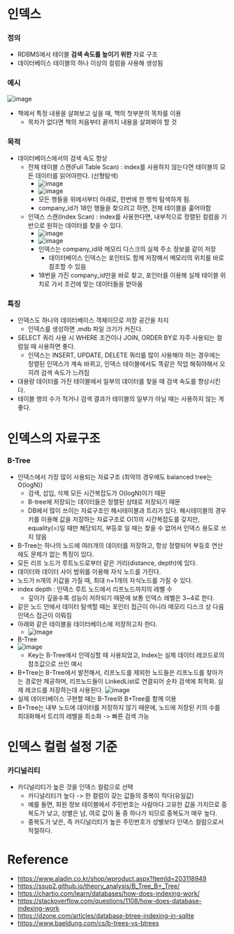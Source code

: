 # 인덱스
### 정의
- RDBMS에서 테이블 **검색 속도를 높이기 위한** 자료 구조
- 데이터베이스 테이블의 하나 이상의 컬럼을 사용해 생성됨
### 예시
![image](https://user-images.githubusercontent.com/68576770/144533596-2fc93e64-c187-4a64-b8f6-fa7f159d68f0.png)
- 책에서 특정 내용을 살펴보고 싶을 때, 책의 첫부분의 목차를 이용
  - 목차가 없다면 책의 처음부터 끝까지 내용을 살펴봐야 할 것
### 목적
- 데이터베이스에서의 검색 속도 향상
  - 전체 테이블 스캔(Full Table Scan) : index를 사용하지 않는다면 테이블의 모든 데이터를 읽어야한다. (선형탐색)
    - ![image](https://user-images.githubusercontent.com/68576770/144544468-52ff6f1f-d215-4a73-b09f-701968593932.png)
    - ![image](https://user-images.githubusercontent.com/68576770/144544505-31cb2d65-141a-4356-bfb5-b2343433c582.png)
    - 모든 행들을 위에서부터 아래로, 한번에 한 행씩 탐색하게 됨.
    - company_id가 18인 행들을 찾으려고 하면, 전체 테이블을 훑어야함
  - 인덱스 스캔(Index Scan) : index를 사용한다면, 내부적으로 정렬된 컬럼을 기반으로 원하는 데이터를 찾을 수 있다. 
    - ![image](https://user-images.githubusercontent.com/68576770/144544424-9921aeb7-921d-4545-9820-e4f8d5f21c5c.png)
    - ![image](https://user-images.githubusercontent.com/68576770/144544576-99478fc2-a373-4eab-94b3-b183d0651684.png)
    - 인덱스는 company_id와 메모리 디스크의 실제 주소 정보를 같이 저장
      - 데이터베이스 인덱스는 포인터도 함께 저장해서 메모리의 위치를 바로 참조할 수 있음
    - 18번을 가진 company_id만을 바로 찾고, 포인터를 이용해 실제 테이블 위치로 가서 조건에 맞는 데이터들을 받아옴
### 특징
- 인덱스도 하나의 데이터베이스 객체이므로 저장 공간을 차지
  - 인덱스를 생성하면 .mdb 파일 크기가 커진다.
- SELECT 쿼리 사용 시 WHERE 조건이나 JOIN, ORDER BY로 자주 사용되는 컬럼일 때 사용하면 좋다.
  - 인덱스는 INSERT, UPDATE, DELETE 쿼리를 많이 사용해야 하는 경우에는 정렬된 인덱스가 계속 바뀌고, 인덱스 테이블에서도 똑같은 작업 해줘야해서 오히려 검색 속도가 느려짐
-  대용량 데이터를 가진 테이블에서 일부의 데이터를 찾을 때 검색 속도를 향상시킨다.
  - 테이블 행의 수가 적거나 검색 결과가  테이블의 일부가 아닐 때는 사용하지 않는 게 좋다.
# 인덱스의 자료구조
### B-Tree
- 인덱스에서 가장 많이 사용되는 자료구조 (최악의 경우에도 balanced tree는 O(logN))
  - 검색, 삽입, 삭제 모든 시간복잡도가 O(logN)이기 때문
  - B-tree에 저장되는 데이터들은 정렬된 상태로 저장되기 때문
  -  DB에서 많이 쓰이는 자료구조인 해시테이블과 트리가 있다. 해시테이블의 경우 키를 이용해 값을 저장하는 자료구조로 O(1)의 시간복잡도를 갖지만, equality(=)일 때만 해당되지, 부등호 일 때는 찾을 수 없어서 인덱스 용도로 쓰지 않음
- B-Tree는 하나의 노드에 여러개의 데이터를 저장하고, 항상 정렬되어 부등호 연산에도 문제가 없는 특징이 있다.
- 모든 리프 노드가 루트노드로부터 같은 거리(distance, depth)에 있다.
- 데이터와 데이터 사이 범위를 이용해 자식 노드를 가진다.
- 노드가 n개의 키값을 가질 때, 최대 n+1개의 자식노드를 가질 수 있다.
- index depth : 인덱스 루트 노드에서 리프노드까지의 레벨 수
  - 깊이가 깊을수록 성능이 저하되기 때문에 보통 인덱스 레벨은 3~4로 한다.
- 같은 노드 안에서 데이터 탐색할 때는 포인터 접근이 아니라 메모리 디스크 상 다음 인덱스 접근이 이뤄짐
- 아래와 같은 테이블을 데이터베이스에 저장하고자 한다.
  - ![image](https://user-images.githubusercontent.com/68576770/144565447-e85d0b21-2a54-4bf5-a339-d783a4fc578f.png)
- B-Tree
- ![image](https://user-images.githubusercontent.com/68576770/144565468-be0e9e1d-cf16-4844-8d8c-b8a1908508bc.png)
  - Key는 B-Tree에서 인덱싱할 때 사용되었고, Index는 실제 데이터 레코드로의 참조값으로 쓰인 예시
- B+Tree는 B-Tree에서 발전해서, 리프노드를 제외한 노드들은 리프노드를 찾아가는 경로만 제공하며, 리프노드들이 LinkedList로 연결되어 순차 검색에 최적화. 실제 레코드를 저장하는데 사용된다.
![image](https://user-images.githubusercontent.com/68576770/144565497-98250807-35d7-492e-9b8e-1b7c8079ef64.png)
- 실제 데이터베이스 구현할 때는 B-Tree와 B+Tree를 함께 이용
- B+Tree는 내부 노드에 데이터를 저장하지 않기 때문에, 노드에 저장된 키의 수를 최대화해서 트리의 레벨을 최소화 -> 빠른 검색 가능
# 인덱스 컬럼 설정 기준
### 카디널리티
- 카디널리티가 높은 것을 인덱스 컬럼으로 선택
  - 카디널리티가 높다 -> 한 컬럼이 갖는 값들의 중복이 적다(유일값)
  - 예를 들면, 회원 정보 테이블에서 주민번호는 사람마다 고유한 값을 가지므로 중복도가 낮고, 성별은 남, 여로 값이 둘 중 하나가 되므로 중복도가 매우 높다.
  - 중복도가 낮은, 즉 카디널리티가 높은 주민번호가 성별보다 인덱스 컬럼으로서 적절하다.
# Reference
- https://www.aladin.co.kr/shop/wproduct.aspx?ItemId=203118949
- https://ssup2.github.io/theory_analysis/B_Tree_B+_Tree/
- https://chartio.com/learn/databases/how-does-indexing-work/
- https://stackoverflow.com/questions/1108/how-does-database-indexing-work
- https://dzone.com/articles/database-btree-indexing-in-sqlite
- https://www.baeldung.com/cs/b-trees-vs-btrees
